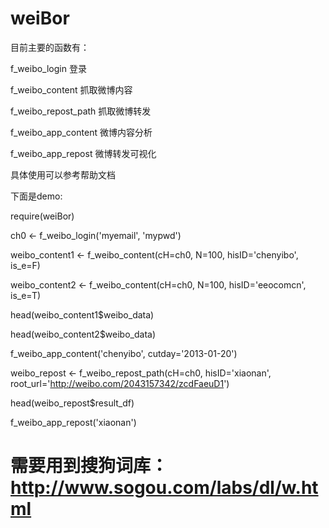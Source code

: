weiBor
======
目前主要的函数有：

f_weibo_login         登录

f_weibo_content       抓取微博内容

f_weibo_repost_path   抓取微博转发

f_weibo_app_content   微博内容分析

f_weibo_app_repost    微博转发可视化

具体使用可以参考帮助文档

下面是demo:

require(weiBor)

ch0 <- f_weibo_login('myemail', 'mypwd')

weibo_content1 <- f_weibo_content(cH=ch0, N=100, hisID='chenyibo', is_e=F)

weibo_content2 <- f_weibo_content(cH=ch0, N=100, hisID='eeocomcn', is_e=T)

head(weibo_content1$weibo_data)

head(weibo_content2$weibo_data)

f_weibo_app_content('chenyibo', cutday='2013-01-20')

weibo_repost <- f_weibo_repost_path(cH=ch0, hisID='xiaonan', root_url='http://weibo.com/2043157342/zcdFaeuD1')

head(weibo_repost$result_df)

f_weibo_app_repost('xiaonan')


# 需要用到搜狗词库：http://www.sogou.com/labs/dl/w.html

